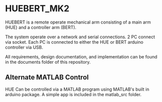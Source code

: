 # HUEBERT_MK2
HUEBERT is a remote operate mechanical arm consisting of a main arm (HUE) and a controller arm (BERT).

The system operate over a network and serial connections. 2 PC connect via socket. Each PC is connected to either the HUE or BERT arduino controller via USB.

All requirements, design documentation, and implementation can be found in the documents folder of this repository.

## Alternate MATLAB Control
HUE Can be controlled via a MATLAB program using MATLAB's built in arduino package. A simple app is included in the matlab_src folder.